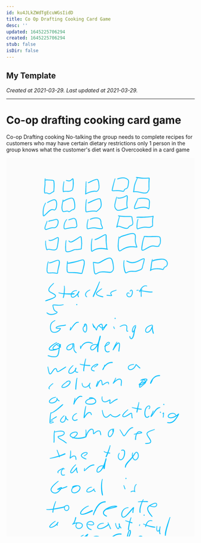 ```yaml
---
id: ku4JLkZWdTgEcuWGsIidD
title: Co Op Drafting Cooking Card Game
desc: ''
updated: 1645225706294
created: 1645225706294
stub: false
isDir: false
---
```

My Template
---

_Created at 2021-03-29._
_Last updated at 2021-03-29._




---

# Co-op drafting cooking card game


Co-op Drafting cooking No-talking the group needs to complete recipes for customers who may have certain dietary restrictions only 1 person in the group knows what the customer's diet want is Overcooked in a card game

![image.png](assets/image.png)

